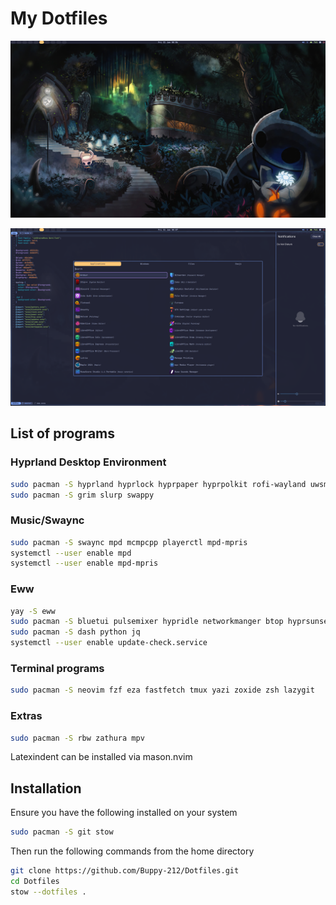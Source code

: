 # My Dotfiles

![Desktop with eww bar](./Screenshots/Desktop.png)

![Desktop with rofi,swaync and nvim open](./Screenshots/Desktop-rofi.png)

## List of programs

### Hyprland Desktop Environment

```Bash
sudo pacman -S hyprland hyprlock hyprpaper hyprpolkit rofi-wayland uwsm kitty nwg-hello
sudo pacman -S grim slurp swappy
```

### Music/Swaync

```Bash
sudo pacman -S swaync mpd mcmpcpp playerctl mpd-mpris
systemctl --user enable mpd
systemctl --user enable mpd-mpris
```

### Eww

```Bash
yay -S eww
sudo pacman -S bluetui pulsemixer hypridle networkmanger btop hyprsunset
sudo pacman -S dash python jq
systemctl --user enable update-check.service
```

### Terminal programs

```bash
sudo pacman -S neovim fzf eza fastfetch tmux yazi zoxide zsh lazygit
```

### Extras

```Bash
sudo pacman -S rbw zathura mpv
```

Latexindent can be installed via mason.nvim

## Installation

Ensure you have the following installed on your system

```Bash
sudo pacman -S git stow
```

Then run the following commands from the home directory

```Bash
git clone https://github.com/Buppy-212/Dotfiles.git
cd Dotfiles
stow --dotfiles .
```
